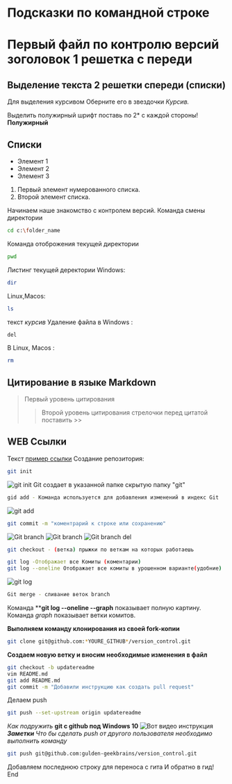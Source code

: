 # Подсказки по командной строке
# Первый файл по контролю версий зоголовок 1 решетка с переди

## Выделение текста 2 решетки спереди (списки)

Для выделения курсивом Оберните его в звездочки *Курсив.*

Выделить полужирный шрифт поставь по 2* с каждой стороны! **Полужирный**

## Списки

* Элемент 1
* Элемент 2
* Элемент 3

1. Первый элемент нумерованного списка.
2. Второй элемент списка.

Начинаем наше знакомство с контролем версий.
Команда смены директории
```sh
cd c:\folder_name
```
Команда отоброжения текущей директории
```sh
pwd
```
Листинг текущей деректории
Windows:
```sh
dir
```
Linux,Macos:
```sh
ls
```
текст *курсив*
Удаление файла в Windows :
```sh
del
```
В Linux, Macos :
```sh
rm
```
## Цитирование в языке Markdown
> Первый уровень цитирования
>> Второй уровень цитирования
стрелочки перед цитатой поставить >>
## WEB Ссылки
Текст [пример ссылки](https://www.youtube.com "Всплывающая подсказка")
Создание репозитория:
```sh
git init 
```
![git init](Git_init.png)
Git создает в указанной папке скрытую папку "git"
```sh
gid add - Команда используется для добавления изменений в индекс Git
```
![git add](Git_add.png)
```sh
git commit -m "коментрарий к строке или сохранению"
```
![Git branch](Git_branch.png)
![Git branch](Git_branch2.png)
![Git branch del](Gid_branchdel.png)
```sh
git checkout - (ветка) прыжки по веткам на которых работаешь
```
```sh
git log -Отображает все Комиты (коментарии)
git log --oneline Отображает все комиты в урошенном варианте(удобние)
```
![git log](Git_log.png)
```sh
Git merge - сливание веток branch
```
Команда ****git log --oneline --graph** показывает полную картину.
Команда *graph* показывает ветки комитов.
 
 **Выполняем команду клонирования из своей fork-копии**
```sh
git clone git@github.com:*YOURE_GITHUB*/version_control.git
```
**Создаем новую ветку и вносим необходимые изменения в файл**
```sh
git checkout -b updatereadme
vim README.md
git add README.md
git commit -m "Добавили инструкцию как создать pull request"
```
Делаем push
```sh
git push --set-upstream origin updatereadme
```
*Как подружить* **git с github под Windows 10**
![Вот видео инструкция](https://youtu.be/E8cIjbJMEpE)
***Заметки***
_Что бы сделать push от другого пользователя необходимо выполнить команду_
```sh
git push git@github.com:gulden-geekbrains/version_control.git
```
Добавляем последнюю строку для переноса с гита
И обратно в гид! End